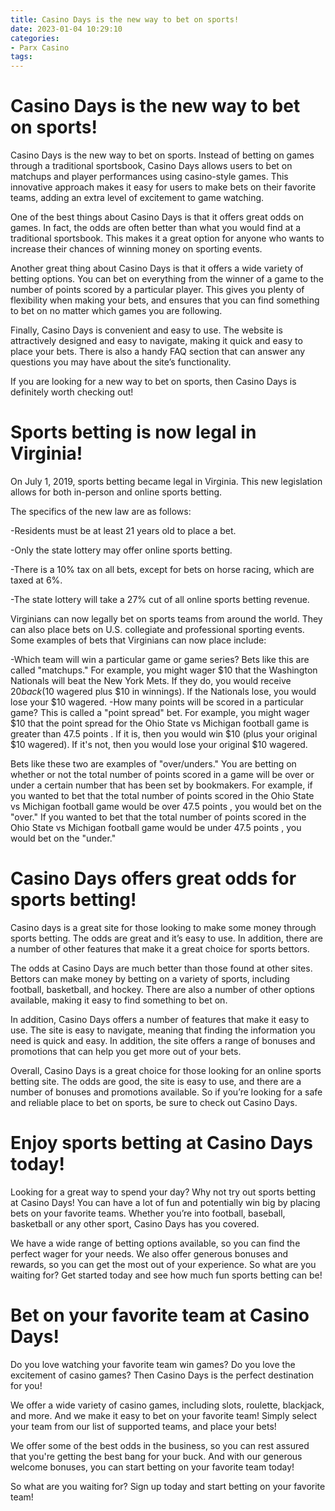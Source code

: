 ```yaml
---
title: Casino Days is the new way to bet on sports!
date: 2023-01-04 10:29:10
categories:
- Parx Casino
tags:
---
```



#  Casino Days is the new way to bet on sports!

Casino Days is the new way to bet on sports. Instead of betting on games through a traditional sportsbook, Casino Days allows users to bet on matchups and player performances using casino-style games. This innovative approach makes it easy for users to make bets on their favorite teams, adding an extra level of excitement to game watching.

One of the best things about Casino Days is that it offers great odds on games. In fact, the odds are often better than what you would find at a traditional sportsbook. This makes it a great option for anyone who wants to increase their chances of winning money on sporting events.

Another great thing about Casino Days is that it offers a wide variety of betting options. You can bet on everything from the winner of a game to the number of points scored by a particular player. This gives you plenty of flexibility when making your bets, and ensures that you can find something to bet on no matter which games you are following.

Finally, Casino Days is convenient and easy to use. The website is attractively designed and easy to navigate, making it quick and easy to place your bets. There is also a handy FAQ section that can answer any questions you may have about the site’s functionality.

If you are looking for a new way to bet on sports, then Casino Days is definitely worth checking out!

#  Sports betting is now legal in Virginia!

On July 1, 2019, sports betting became legal in Virginia. This new legislation allows for both in-person and online sports betting.

The specifics of the new law are as follows:

-Residents must be at least 21 years old to place a bet.

-Only the state lottery may offer online sports betting.

-There is a 10% tax on all bets, except for bets on horse racing, which are taxed at 6%.

-The state lottery will take a 27% cut of all online sports betting revenue.

Virginians can now legally bet on sports teams from around the world. They can also place bets on U.S. collegiate and professional sporting events. Some examples of bets that Virginians can now place include:

-Which team will win a particular game or game series?
Bets like this are called "matchups."  For example, you might wager $10 that the Washington Nationals will beat the New York Mets.  If they do, you would receive $20 back ($10 wagered plus $10 in winnings).  If the Nationals lose, you would lose your $10 wagered. 
-How many points will be scored in a particular game?  This is called a "point spread" bet.  For example, you might wager $10 that the point spread for the Ohio State vs Michigan football game is greater than 47.5 points . If it is, then you would win $10 (plus your original $10 wagered). If it's not, then you would lose your original $10 wagered. 

Bets like these two are examples of "over/unders." You are betting on whether or not the total number of points scored in a game will be over or under a certain number that has been set by bookmakers.  For example, if you wanted to bet that the total number of points scored in the Ohio State vs Michigan football game would be over 47.5 points , you would bet on the "over." If you wanted to bet that the total number of points scored in the Ohio State vs Michigan football game would be under 47.5 points , you would bet on the "under."

#  Casino Days offers great odds for sports betting!

Casino days is a great site for those looking to make some money through sports betting. The odds are great and it’s easy to use. In addition, there are a number of other features that make it a great choice for sports bettors.

The odds at Casino Days are much better than those found at other sites. Bettors can make money by betting on a variety of sports, including football, basketball, and hockey. There are also a number of other options available, making it easy to find something to bet on.

In addition, Casino Days offers a number of features that make it easy to use. The site is easy to navigate, meaning that finding the information you need is quick and easy. In addition, the site offers a range of bonuses and promotions that can help you get more out of your bets.

Overall, Casino Days is a great choice for those looking for an online sports betting site. The odds are good, the site is easy to use, and there are a number of bonuses and promotions available. So if you’re looking for a safe and reliable place to bet on sports, be sure to check out Casino Days.

#  Enjoy sports betting at Casino Days today!

Looking for a great way to spend your day? Why not try out sports betting at Casino Days! You can have a lot of fun and potentially win big by placing bets on your favorite teams. Whether you’re into football, baseball, basketball or any other sport, Casino Days has you covered.

We have a wide range of betting options available, so you can find the perfect wager for your needs. We also offer generous bonuses and rewards, so you can get the most out of your experience. So what are you waiting for? Get started today and see how much fun sports betting can be!

#  Bet on your favorite team at Casino Days!

Do you love watching your favorite team win games? Do you love the excitement of casino games? Then Casino Days is the perfect destination for you!

We offer a wide variety of casino games, including slots, roulette, blackjack, and more. And we make it easy to bet on your favorite team! Simply select your team from our list of supported teams, and place your bets!

We offer some of the best odds in the business, so you can rest assured that you're getting the best bang for your buck. And with our generous welcome bonuses, you can start betting on your favorite team today!

So what are you waiting for? Sign up today and start betting on your favorite team!